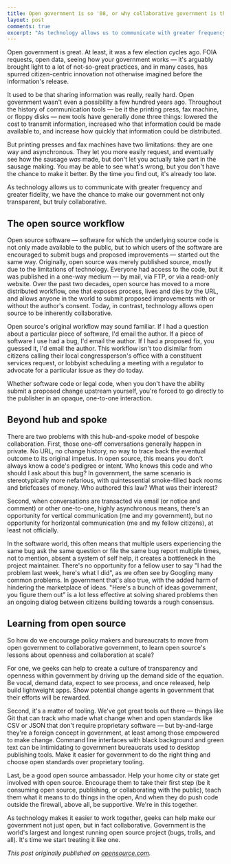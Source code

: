 ```yaml
---
title: Open government is so '08, or why collaborative government is the next big thing
layout: post
comments: true
excerpt: "As technology allows us to communicate with greater frequency and greater fidelity, we have the chance to make our government not only transparent, but truly collaborative."
---
```


Open government is great. At least, it was a few election cycles ago. FOIA requests, open data, seeing how your government works — it's arguably brought light to a lot of not-so-great practices, and in many cases, has spurred citizen-centric innovation not otherwise imagined before the information's release.

It used to be that sharing information was really, really hard. Open government wasn't even a possibility a few hundred years ago. Throughout the history of communication tools — be it the printing press, fax machine, or floppy disks — new tools have generally done three things: lowered the cost to transmit information, increased who that information could be made available to, and increase how quickly that information could be distributed.

But printing presses and fax machines have two limitations: they are one way and asynchronous. They let you more easily request, and eventually see how the sausage *was* made, but don't let you actually take part in the sausage making. You may be able to see what's wrong, but you don't have the chance to make it better. By the time you find out, it's already too late.

As technology allows us to communicate with greater frequency and greater fidelity, we have the chance to make our government not only transparent, but truly collaborative.

## The open source workflow

Open source software — software for which the underlying source code is not only made available to the public, but to which users of the software are encouraged to submit bugs and proposed improvements — started out the same way. Originally, open source was merely published source, mostly due to the limitations of technology. Everyone had access to the code, but it was published in a one-way medium — by mail, via FTP, or via a read-only website. Over the past two decades, open source has moved to a more distributed workflow, one that exposes process, lives and dies by the URL, and allows anyone in the world to submit proposed improvements with or without the author's consent. Today, in contrast, technology allows open source to be inherently collaborative.

Open source's original workflow may sound familiar. If I had a question about a particular piece of software, I'd email the author. If a piece of software I use had a bug, I'd email the author. If I had a proposed fix, you guessed it, I'd email the author. This workflow isn't too disimilar from citizens calling their local congressperson's office with a constituent services request, or lobbyist scheduling a meeting with a regulator to advocate for a particular issue as they do today.

Whether software code or legal code, when you don't have the ability submit a proposed change upstream yourself, you're forced to go directly to the publisher in an opaque, one-to-one interaction.

## Beyond hub and spoke

There are two problems with this hub-and-spoke model of bespoke collaboration. First, those one-off conversations generally happen in private. No URL, no change history, no way to trace back the eventual outcome to its original impetus. In open source, this means you don't always know a code's pedigree or intent. Who knows this code and who should I ask about this bug? In government, the same scenario is stereotypically more nefarious, with quintessential smoke-filled back rooms and briefcases of money. Who authored this law? What was their interest?

Second, when conversations are transacted via email (or notice and comment) or other one-to-one, highly asynchronous means, there's an opportunity for vertical communication (me and my government), but no opportunity for horizontal communication (me and my fellow citizens), at least not officially.

In the software world, this often means that multiple users experiencing the same bug ask the same question or file the same bug report multiple times, not to mention, absent a system of self help, it creates a bottleneck in the project maintainer. There's no opportunity for a fellow user to say "I had the problem last week, here's what I did", as we often see by Googling many common problems. In government that's also true, with the added harm of hindering the marketplace of ideas. "Here's a bunch of ideas government, you figure them out" is a lot less effective at solving shared problems then an ongoing dialog between citizens building towards a rough consensus.

## Learning from open source

So how do we encourage policy makers and bureaucrats to move from open government to collaborative government, to learn open source's lessons about openness and collaboration at scale?

For one, we geeks can help to create a culture of transparency and openness within government by driving up the demand side of the equation. Be vocal, demand data, expect to see process, and once released, help build lightweight apps. Show potential change agents in government that their efforts will be rewarded.

Second, it's a matter of tooling. We've got great tools out there — things like Git that can track who made what change when and open standards like CSV or JSON that don't require proprietary software — but by-and-large they're a foreign concept in government, at least among those empowered to make change. Command line interfaces with black background and green text can be intimidating to government bureaucrats used to desktop publishing tools. Make it easier for government to do the right thing and choose open standards over proprietary tooling.

Last, be a good open source ambassador. Help your home city or state get involved with open source. Encourage them to take their first step (be it consuming open source, publishing, or collaborating with the public), teach them what it means to do things in the open, And when they do push code outside the firewall, above all, be supportive. We're in this together.

As technology makes it easier to work together, geeks can help make our government not just open, but in fact collaborative. Government is the world's largest and longest running open source project (bugs, trolls, and all). It's time we start treating it like one.

*This post originally published on [opensource.com](http://opensource.com/government/14/5/open-collaborative-government).*

